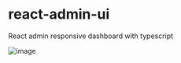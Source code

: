 # react-admin-ui
React admin responsive dashboard with typescript


![image](https://github.com/ib-forked-projects/react-admin-ui/assets/70942308/02dc1430-bab9-483c-b8d0-30fa4a344a74)
